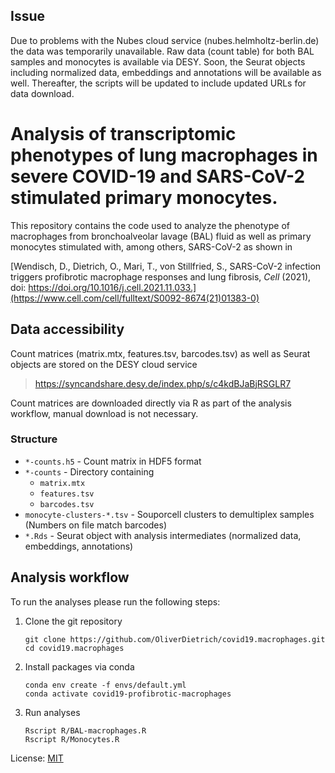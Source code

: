 ## Issue
Due to problems with the Nubes cloud service (nubes.helmholtz-berlin.de) the data was temporarily unavailable.
Raw data (count table) for both BAL samples and monocytes is available via DESY.
Soon, the Seurat objects including normalized data, embeddings and annotations will be available as well.
Thereafter, the scripts will be updated to include updated URLs for data download.

# Analysis of transcriptomic phenotypes of lung macrophages in severe COVID-19 and SARS-CoV-2 stimulated primary monocytes.

This repository contains the code used to analyze the phenotype of macrophages from bronchoalveolar lavage (BAL) fluid as well as primary monocytes stimulated with, among others, SARS-CoV-2 as shown in 

[Wendisch, D., Dietrich, O., Mari, T., von Stillfried, S., SARS-CoV-2 infection triggers profibrotic macrophage responses and lung fibrosis, _Cell_ (2021), doi: https://doi.org/10.1016/j.cell.2021.11.033.](https://www.cell.com/cell/fulltext/S0092-8674(21)01383-0)

## Data accessibility
Count matrices (matrix.mtx, features.tsv, barcodes.tsv) as well as Seurat objects are stored on the DESY cloud service

> https://syncandshare.desy.de/index.php/s/c4kdBJaBjRSGLR7

Count matrices are downloaded directly via R as part of the analysis workflow, manual download is not necessary. 

### Structure 

* `*-counts.h5` - Count matrix in HDF5 format
* `*-counts` - Directory containing
   * `matrix.mtx`
   * `features.tsv`
   * `barcodes.tsv`
* `monocyte-clusters-*.tsv` - Souporcell clusters to demultiplex samples (Numbers on file match barcodes)
* `*.Rds` - Seurat object with analysis intermediates (normalized data, embeddings, annotations)

## Analysis workflow
To run the analyses please run the following steps:

1. Clone the git repository
   ```
   git clone https://github.com/OliverDietrich/covid19.macrophages.git
   cd covid19.macrophages
   ```
1. Install packages via conda
   ```
   conda env create -f envs/default.yml
   conda activate covid19-profibrotic-macrophages
   ```
1. Run analyses
   ```
   Rscript R/BAL-macrophages.R
   Rscript R/Monocytes.R
   ```
   
License: [MIT](https://github.com/OliverDietrich/COVID-19_profibrotic-macrophage-responses/blob/main/LICENSE)
